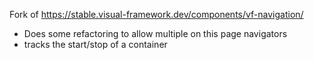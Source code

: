 Fork of https://stable.visual-framework.dev/components/vf-navigation/

- Does some refactoring to allow multiple on this page navigators
- tracks the start/stop of a container